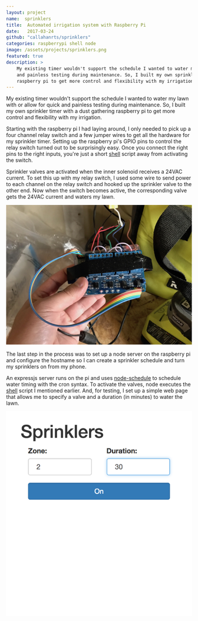 ```yaml
---
layout: project
name:  sprinklers
title:  Automated irrigation system with Raspberry Pi
date:   2017-03-24
github: "callahanrts/sprinklers"
categories: raspberrypi shell node
image: /assets/projects/sprinklers.png
featured: true
description: >
    My existing timer wouldn't support the schedule I wanted to water my lawn with or allow for quick
    and painless testing during maintenance. So, I built my own sprinkler timer with a dust gathering
    raspberry pi to get more control and flexibility with my irrigation.
---
```


My existing timer wouldn't support the schedule I wanted to water my lawn with or allow for quick
and painless testing during maintenance. So, I built my own sprinkler timer with a dust gathering
raspberry pi to get more control and flexibility with my irrigation.

Starting with the raspberry pi I had laying around, I only needed to pick up a four channel relay
switch and a few jumper wires to get all the hardware for my sprinkler timer. Setting up the
raspberry pi's GPIO pins to control the relay switch turned out to be surprisingly easy. Once you
connect the right pins to the right inputs, you're just a short [shell](https://github.com/callahanrts/sprinklers/blob/master/pin.sh)
script away from activating
the switch.

Sprinkler valves are activated when the inner solenoid receives a 24VAC current. To set this up
with my relay switch, I used some wire to send power to each channel on the relay switch and
hooked up the sprinkler valve to the other end. Now when the switch becomes active, the corresponding
valve gets the 24VAC current and waters my lawn.

<div class="screenshots">
  <img src="/assets/projects/sprinklers-2.jpg">
</div>

The last step in the process was to set up a node server on the raspberry pi and configure the
hostname so I can create a sprinkler schedule and turn my sprinklers on from my phone.

An expressjs server runs on the pi and uses [node-schedule](https://github.com/node-schedule/node-schedule)
to schedule water timing with the cron syntax. To activate the valves, node executes the [shell](https://github.com/callahanrts/sprinklers/blob/master/pin.sh)
script I mentioned earlier. And, for testing, I set up a simple web page that allows me to specify
a valve and a duration (in minutes) to water the lawn.

<div class="screenshots">
  <img src="/assets/projects/sprinklers.png">
</div>
